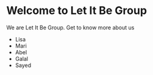 # Welcome to Let It Be Group

We are Let It Be Group. Get to know more about us

- Lisa
- Mari
- Abel
- Galal
- Sayed